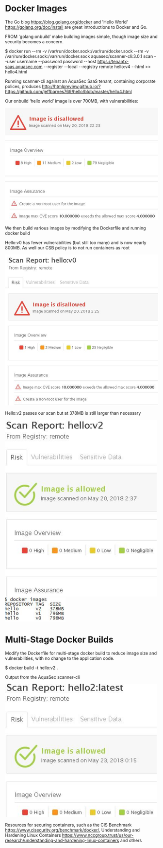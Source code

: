 # Docker Images

The Go blog <https://blog.golang.org/docker> and 'Hello World' <https://golang.org/doc/install> are great introductions to Docker and Go.

FROM 'golang:onbuild’ make building images simple, though image size and security becomes a concern. 

$ docker run --rm -v /var/run/docker.sock:/var/run/docker.sock --rm -v /var/run/docker.sock:/var/run/docker.sock aquasec/scanner-cli:3.0.1 scan --user username --password password --host https://tenantx-saas.aquasec.com --register --local --registry remote hello:v4 --html >> hello4.html

Running scanner-cli against an AquaSec SaaS tenant, containing corporate polices, produces http://htmlpreview.github.io/?https://github.com/jeffbarnes769/hello/blob/master/hello4.html

Our onbuild ‘hello world’ image is over 700MB, with vulnerabilities:

<img src="img/onbuild.jpg" width="600">

We then build various images by modifying the Dockerfile and running docker build

Hello:v0 has fewer vulnerabilities (but still too many) and is now nearly 800MB.  As well our CSB policy is to not run containers as root

<img src="img/hello0.jpg" width="600">

Hello:v2 passes our scan but at 378MB is still larger than necessary

<img src="img/hello2.jpg" width="500">

<img src="img/repo.jpg" width="200">

# Multi-Stage Docker Builds

Modify the Dockerfile for multi-stage docker build to reduce image size and vulnerabilities, with no change to the application code.

$ docker build -t hello:v2 .

Output from the AquaSec scanner-cli

<img src="img/hello3.jpg" width="500">

Resources for securing containers, such as the CIS Benchmark <https://www.cisecurity.org/benchmark/docker/>, Understanding and Hardening Linux Containers <https://www.nccgroup.trust/us/our-research/understanding-and-hardening-linux-containers> and others
